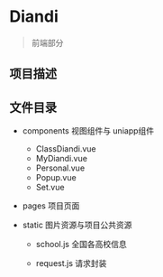 # Diandi

> 前端部分 

##  项目描述



##  文件目录

+ components  视图组件与 uniapp组件

  + ClassDiandi.vue
  + MyDiandi.vue
  + Personal.vue
  + Popup.vue
  + Set.vue

+ pages 项目页面

+ static 图片资源与项目公共资源

  + school.js  全国各高校信息

  + request.js  请求封装

    

  